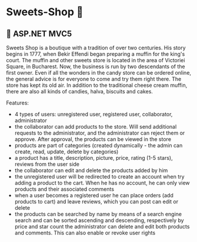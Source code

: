 # Sweets-Shop :cupcake:

## :candy: ASP.NET MVC5

Sweets Shop is a boutique with a tradition of over two centuries. His story begins in 1777, when Bekir Effendi began preparing a muffin for the king's court. The muffin and other sweets store is located in the area of Victoriei Square, in Bucharest. Now, the business is run by two descendants of the first owner. Even if all the wonders in the candy store can be ordered online, the general advice is for everyone to come and try them right there. The store has kept its old air. In addition to the traditional cheese cream muffin, there are also all kinds of candies, halva, biscuits and cakes.

Features:
- 4 types of users: unregistered user, registered user, collaborator, administrator
- the collaborator can add products to the store. Will send additional requests to the administrator, and the administrator can reject them or approve. After approval, the products can be viewed in the store
- products are part of categories (created dynamically - the admin can create, read, update, delete by categories)
- a product has a title, description, picture, price, rating (1-5 stars), reviews from the user side
- the collaborator can edit and delete the products added by him
- the unregistered user will be redirected to create an account when try adding a product to the cart. When he has no account, he can only view products and their associated comments
- when a user becomes a registered user he can place orders (add products to cart) and leave reviews, which you can post can edit or delete
- the products can be searched by name by means of a search engine search and can be sorted ascending and descending, respectively by price and star count
the administrator can delete and edit both products and comments. This can also enable or revoke user rights

